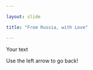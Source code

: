 ```yaml
---

layout: slide

title: "From Russia, with Love"

---
```


Your text

Use the left arrow to go back!
